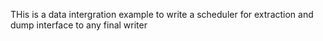 THis is a data intergration example to write a scheduler for extraction and dump interface to any final writer

